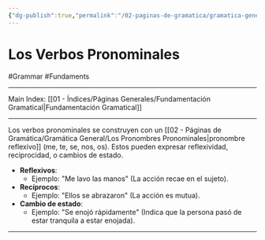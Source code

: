 ```yaml
---
{"dg-publish":true,"permalink":"/02-paginas-de-gramatica/gramatica-general/los-verbos-pronominales/"}
---
```


# Los Verbos Pronominales
#Grammar #Fundaments 
___
Main Index: [[01 - Índices/Páginas Generales/Fundamentación Gramatical\|Fundamentación Gramatical]]
___
Los verbos pronominales se construyen con un [[02 - Páginas de Gramática/Gramática General/Los Pronombres Pronominales\|pronombre reflexivo]] (me, te, se, nos, os). Estos pueden expresar reflexividad, reciprocidad, o cambios de estado.

- **Reflexivos**:
	- Ejemplo: "Me lavo las manos" (La acción recae en el sujeto).
- **Recíprocos**:
    - Ejemplo: "Ellos se abrazaron" (La acción es mutua).
- **Cambio de estado**:
    - Ejemplo: "Se enojó rápidamente" (Indica que la persona pasó de estar tranquila a estar enojada).

___
